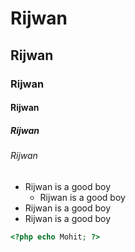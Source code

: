 # Rijwan
## Rijwan
### Rijwan
#### Rijwan
##### Rijwan
###### Rijwan


* Rijwan is a good boy
  * Rijwan is a good boy
* Rijwan is a good boy
* Rijwan is a good boy




```php
<?php echo Mohit; ?>
```
